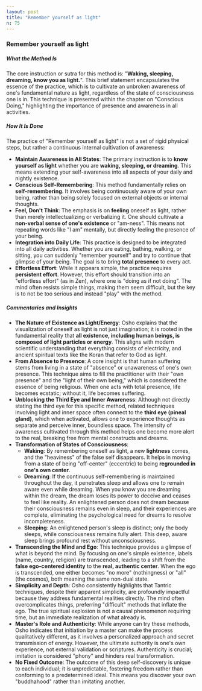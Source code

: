 ```yaml
---
layout: post
title: "Remember yourself as light"
n: 75
---
```

### Remember yourself as light

##### What the Method Is

The core instruction or sutra for this method is: "**Waking, sleeping, dreaming, know you as light.**". This brief statement encapsulates the essence of the practice, which is to cultivate an unbroken awareness of one's fundamental nature as light, regardless of the state of consciousness one is in. This technique is presented within the chapter on "Conscious Doing," highlighting the importance of presence and awareness in all activities.

##### How It Is Done

The practice of "Remember yourself as light" is not a set of rigid physical steps, but rather a continuous internal cultivation of awareness:

*   **Maintain Awareness in All States**: The primary instruction is to **know yourself as light** whether you are **waking, sleeping, or dreaming**. This means extending your self-awareness into all aspects of your daily and nightly existence.
*   **Conscious Self-Remembering**: This method fundamentally relies on **self-remembering**. It involves being continuously aware of your own being, rather than being solely focused on external objects or internal thoughts.
*   **Feel, Don't Think**: The emphasis is on **feeling** oneself as light, rather than merely intellectualizing or verbalizing it. One should cultivate a **non-verbal sense of one's existence** or "am-ness". This means not repeating words like "I am" mentally, but directly feeling the presence of your being.
*   **Integration into Daily Life**: This practice is designed to be integrated into all daily activities. Whether you are eating, bathing, walking, or sitting, you can suddenly "remember yourself" and try to continue that glimpse of your being. The goal is to bring **total presence** to every act.
*   **Effortless Effort**: While it appears simple, the practice requires **persistent effort**. However, this effort should transition into an "effortless effort" (as in Zen), where one is "doing as if not doing". The mind often resists simple things, making them seem difficult, but the key is to not be too serious and instead "play" with the method.

##### Commentaries and Insights

*   **The Nature of Existence as Light/Energy**: Osho explains that the visualization of oneself as light is not just imagination; it is rooted in the fundamental reality that **all existence, including human beings, is composed of light particles or energy**. This aligns with modern scientific understanding that everything consists of electricity, and ancient spiritual texts like the Koran that refer to God as light.
*   **From Absence to Presence**: A core insight is that human suffering stems from living in a state of "absence" or unawareness of one's own presence. This technique aims to fill the practitioner with their "own presence" and the "light of their own being," which is considered the essence of being religious. When one acts with total presence, life becomes ecstatic; without it, life becomes suffering.
*   **Unblocking the Third Eye and Inner Awareness**: Although not directly stating the third eye for this specific method, related techniques involving light and inner space often connect to the **third eye (pineal gland)**, which when activated, allows one to experience thoughts as separate and perceive inner, boundless space. The intensity of awareness cultivated through this method helps one become more alert to the real, breaking free from mental constructs and dreams.
*   **Transformation of States of Consciousness**:
    *   **Waking**: By remembering oneself as light, a new **lightness** comes, and the "heaviness" of the false self disappears. It helps in moving from a state of being "off-center" (eccentric) to being **regrounded in one's own center**.
    *   **Dreaming**: If the continuous self-remembering is maintained throughout the day, it penetrates sleep and allows one to remain aware even while dreaming. When you know you are dreaming within the dream, the dream loses its power to deceive and ceases to feel like reality. An enlightened person does not dream because their consciousness remains even in sleep, and their experiences are complete, eliminating the psychological need for dreams to resolve incompleteness.
    *   **Sleeping**: An enlightened person's sleep is distinct; only the body sleeps, while consciousness remains fully alert. This deep, aware sleep brings profound rest without unconsciousness.
*   **Transcending the Mind and Ego**: This technique provides a glimpse of what is beyond the mind. By focusing on one's simple existence, labels (name, country, religion) are transcended, leading to a shift from the **false ego-centered identity** to the **real, authentic center**. When the ego is transcended, one either becomes "no more" (nothingness) or "all" (the cosmos), both meaning the same non-dual state.
*   **Simplicity and Depth**: Osho consistently highlights that Tantric techniques, despite their apparent simplicity, are profoundly impactful because they address fundamental realities directly. The mind often overcomplicates things, preferring "difficult" methods that inflate the ego. The true spiritual explosion is not a causal phenomenon requiring time, but an immediate realization of what already is.
*   **Master's Role and Authenticity**: While anyone can try these methods, Osho indicates that initiation by a master can make the process qualitatively different, as it involves a personalized approach and secret transmission of energy. However, the ultimate authority is one's own experience, not external validation or scriptures. Authenticity is crucial; imitation is considered "phony" and hinders real transformation.
*   **No Fixed Outcome**: The outcome of this deep self-discovery is unique to each individual; it is unpredictable, fostering freedom rather than conforming to a predetermined ideal. This means you discover your own "buddhahood" rather than imitating another.